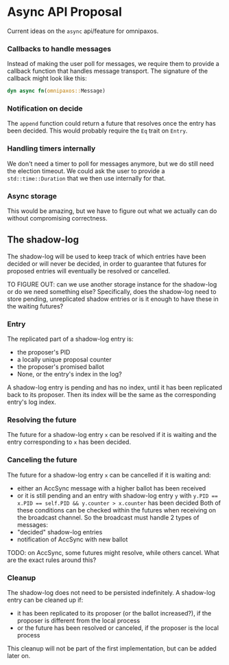 # Async API Proposal
Current ideas on the `async` api/feature for omnipaxos.

### Callbacks to handle messages
Instead of making the user poll for messages, we require them to
provide a callback function that handles message transport.
The signature of the callback might look like this:
```rust
dyn async fn(omnipaxos::Message)
```

### Notification on decide
The `append` function could return a future that resolves once the
entry has been decided. This would probably require the `Eq` trait on `Entry`.

### Handling timers internally
We don't need a timer to poll for messages anymore, but we do still need the
election timeout. We could ask the user to provide a `std::time::Duration` that
we then use internally for that.

### Async storage
This would be amazing, but we have to figure out what we actually can do without
compromising correctness.



## The shadow-log
The shadow-log will be used to keep track of which entries have been decided or will never be
decided, in order to guarantee that futures for proposed entries will eventually be resolved or cancelled.

TO FIGURE OUT: can we use another storage instance for the shadow-log or do we need something else?
Specifically, does the shadow-log need to store pending, unreplicated shadow entries or is it enough to have these in the waiting futures?

### Entry
The replicated part of a shadow-log entry is:
 - the proposer's PID
 - a locally unique proposal counter
 - the proposer's promised ballot
 - None, or the entry's index in the log?

A shadow-log entry is pending and has no index, until it has been replicated back to its proposer.
Then its index will be the same as the corresponding entry's log index.

### Resolving the future
The future for a shadow-log entry `x` can be resolved if it is waiting and the entry corresponding to `x` has been decided.

### Canceling the future
The future for a shadow-log entry `x` can be cancelled if it is waiting and:
 - either an AccSync message with a higher ballot has been received
 - or it is still pending and an entry with shadow-log entry `y` with `y.PID == x.PID == self.PID && y.counter > x.counter` has been decided
Both of these conditions can be checked within the futures when receiving on the broadcast channel.
So the broadcast must handle 2 types of messages:
 - "decided" shadow-log entries
 - notification of AccSync with new ballot

TODO: on AccSync, some futures might resolve, while others cancel. What are the exact rules around this?

### Cleanup
The shadow-log does not need to be persisted indefinitely.
A shadow-log entry can be cleaned up if:
 - it has been replicated to its proposer (or the ballot increased?), if the proposer is different from the local process
 - or the future has been resolved or canceled, if the proposer is the local process

This cleanup will not be part of the first implementation, but can be added later on.
